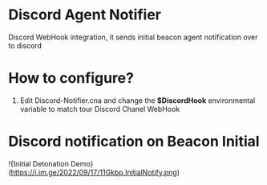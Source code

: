 # Discord Agent Notifier 

Discord WebHook integration, it sends initial beacon agent notification over to discord

# How to configure?

1. Edit Discord-Notifier.cna and change the **$DiscordHook** environmental variable to match tour Discord Chanel WebHook


# Discord notification on Beacon Initial

!{Initial Detonation Demo}(https://i.im.ge/2022/09/17/11Gkbp.InitialNotify.png)




